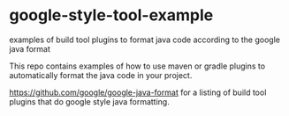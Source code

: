 # google-style-tool-example
examples of build tool plugins to format java code according to the google java format

This repo contains examples of how to use maven or gradle plugins to automatically format the java code in your project. 

https://github.com/google/google-java-format for a listing of build tool plugins that do google style java formatting.
